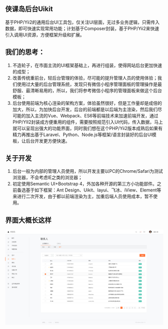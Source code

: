 ## 侠课岛后台Uikit
基于PHP/Yii2的通用后台UI工具包，仅关注UI层面，无过多业务逻辑，只需传入数据，即可快速实现常用功能；计划基于Composer封装，基于PHP/Yii2来快速引入调用UI资源，方便框架升级和扩展。
## 我们的思考：
1. 不造轮子，在市面主流的UI框架基础上，再进行组装，使得网站后台更加快速的成型；
2. 改善传统重前台，轻后台管理的体验，尽可能的提升管理人员的使用体验；我们使用过大量的后台管理系统，发现只有微信小程序管理面板的管理操作是最舒服、最清晰易用的，所以，我们将参考微信小程序的管理面板来做这个后台模板；
3. 后台使用前端为核心渲染的架构方案，体验虽然很好，但是工作量却是成倍的加大，所以，为加快后台开发，后台的前端都是以后端为主渲染，然后我们尽可能的加入主流的Vue、Webpack、ES6等前端技术来加速前端开发，通过PHP/YII2封装成方便重用的组件，需要按照规范引入UI代码，传入数据，马上就可以呈现出强大的功能界面，同时我们想在这个PHP/Yii2版本成熟后如果有精力再推出基于Laravel、Python、Node.js等框架/语言封装好的后台UI模板，让后台开发更方便快速。
## 关于开发
1. 后台一般为内部的管理人员使用，所以开发主要以PC的Chrome/Safari为测试浏览器，不会考虑IE之类的浏览器；
2. 初定使用Semantic UI+Bootstrap 4，外加各种开源的第三方小功能部件。之前备选基于如下框架：Ant Design、Uikit、layui、飞冰、iView、Element等来进行二次开发，由于都以前端渲染为主，加重后端人员使用成本，暂不使用。
## 界面大概长这样
![侠课岛后台Uikit](xkd.jpg)
